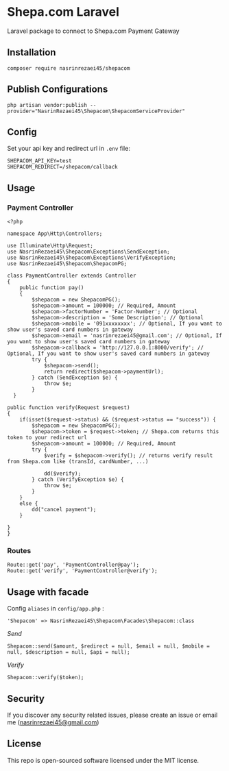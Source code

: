 # Shepa.com Laravel

Laravel package to connect to Shepa.com Payment Gateway

## Installation

`composer require nasrinrezaei45/shepacom`

## Publish Configurations

`php artisan vendor:publish --provider="NasrinRezaei45\Shepacom\ShepacomServiceProvider"`

## Config

Set your api key and redirect url in `.env` file:

    SHEPACOM_API_KEY=test
    SHEPACOM_REDIRECT=/shepacom/callback
    
## Usage

### Payment Controller

    <?php
    
    namespace App\Http\Controllers;
    
    use Illuminate\Http\Request;
    use NasrinRezaei45\Shepacom\Exceptions\SendException;
    use NasrinRezaei45\Shepacom\Exceptions\VerifyException;
    use NasrinRezaei45\Shepacom\ShepacomPG;
    
    class PaymentController extends Controller
    {
        public function pay()
        {
            $shepacom = new ShepacomPG();
            $shepacom->amount = 100000; // Required, Amount
            $shepacom->factorNumber = 'Factor-Number'; // Optional
            $shepacom->description = 'Some Description'; // Optional
            $shepacom->mobile = '091xxxxxxxx'; // Optional, If you want to show user's saved card numbers in gateway
            $shepacom->email = 'nasrinrezaei45@gmail.com'; // Optional, If you want to show user's saved card numbers in gateway
            $shepacom->callback = 'http://127.0.0.1:8000/verify'; // Optional, If you want to show user's saved card numbers in gateway
            try {
                $shepacom->send();
                return redirect($shepacom->paymentUrl);
            } catch (SendException $e) {
                throw $e;
            }
      }

    public function verify(Request $request)
    {
        if(isset($request->status) && ($request->status == "success")) {
            $shepacom = new ShepacomPG();
            $shepacom->token = $request->token; // Shepa.com returns this token to your redirect url
            $shepacom->amount = 100000; // Required, Amount
            try {
                $verify = $shepacom->verify(); // returns verify result from Shepa.com like (transId, cardNumber, ...)

                dd($verify);
            } catch (VerifyException $e) {
                throw $e;
            }
        }
        else {
            dd("cancel payment");
        }

    }
    }



### Routes

    Route::get('pay', 'PaymentController@pay');
    Route::get('verify', 'PaymentController@verify');
    
## Usage with facade

Config `aliases` in `config/app.php` :

    'Shepacom' => NasrinRezaei45\Shepacom\Facades\Shepacom::class
    
*Send*

    Shepacom::send($amount, $redirect = null, $email = null, $mobile = null, $description = null, $api = null);
    
*Verify*

    Shepacom::verify($token);
    
## Security

If you discover any security related issues, please create an issue or email me (nasrinrezaei45@gmail.com)
    
## License

This repo is open-sourced software licensed under the MIT license.
